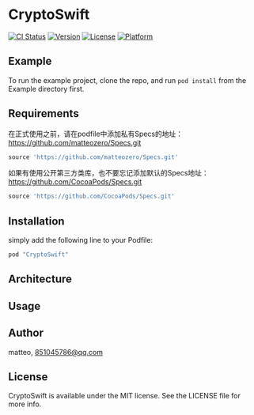 # CryptoSwift

[![CI Status](http://img.shields.io/travis/matteo/CryptoSwift.svg?style=flat)](https://travis-ci.org/matteo/CryptoSwift)
[![Version](https://img.shields.io/cocoapods/v/CryptoSwift.svg?style=flat)](http://cocoapods.org/pods/CryptoSwift)
[![License](https://img.shields.io/cocoapods/l/CryptoSwift.svg?style=flat)](http://cocoapods.org/pods/CryptoSwift)
[![Platform](https://img.shields.io/cocoapods/p/CryptoSwift.svg?style=flat)](http://cocoapods.org/pods/CryptoSwift)

## Example

To run the example project, clone the repo, and run `pod install` from the Example directory first.

## Requirements

在正式使用之前，请在podfile中添加私有Specs的地址：https://github.com/matteozero/Specs.git

```ruby
source 'https://github.com/matteozero/Specs.git'
```

如果有使用公开第三方类库，也不要忘记添加默认的Specs地址：https://github.com/CocoaPods/Specs.git

```ruby
source 'https://github.com/CocoaPods/Specs.git'
```

## Installation

simply add the following line to your Podfile:

```ruby
pod "CryptoSwift"
```

## Architecture



## Usage



## Author

matteo, 851045786@qq.com

## License

CryptoSwift is available under the MIT license. See the LICENSE file for more info.
